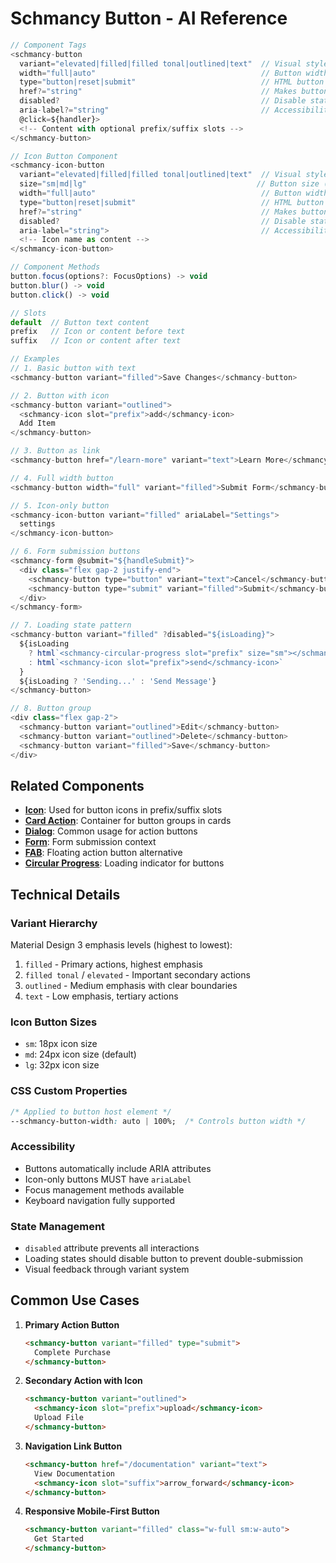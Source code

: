 # Schmancy Button - AI Reference

```js
// Component Tags
<schmancy-button
  variant="elevated|filled|filled tonal|outlined|text"  // Visual style (default: "text")
  width="full|auto"                                     // Button width (default: "auto")
  type="button|reset|submit"                            // HTML button type (default: "button")
  href?="string"                                        // Makes button a link
  disabled?                                             // Disable state
  aria-label?="string"                                  // Accessibility label
  @click=${handler}>
  <!-- Content with optional prefix/suffix slots -->
</schmancy-button>

// Icon Button Component
<schmancy-icon-button
  variant="elevated|filled|filled tonal|outlined|text"  // Visual style (default: "text")
  size="sm|md|lg"                                      // Button size (default: "md")
  width="full|auto"                                     // Button width (default: "auto")
  type="button|reset|submit"                            // HTML button type (default: "button")
  href?="string"                                        // Makes button a link
  disabled?                                             // Disable state
  aria-label="string">                                  // Accessibility label (REQUIRED)
  <!-- Icon name as content -->
</schmancy-icon-button>

// Component Methods
button.focus(options?: FocusOptions) -> void
button.blur() -> void
button.click() -> void

// Slots
default  // Button text content
prefix   // Icon or content before text
suffix   // Icon or content after text

// Examples
// 1. Basic button with text
<schmancy-button variant="filled">Save Changes</schmancy-button>

// 2. Button with icon
<schmancy-button variant="outlined">
  <schmancy-icon slot="prefix">add</schmancy-icon>
  Add Item
</schmancy-button>

// 3. Button as link
<schmancy-button href="/learn-more" variant="text">Learn More</schmancy-button>

// 4. Full width button
<schmancy-button width="full" variant="filled">Submit Form</schmancy-button>

// 5. Icon-only button
<schmancy-icon-button variant="filled" ariaLabel="Settings">
  settings
</schmancy-icon-button>

// 6. Form submission buttons
<schmancy-form @submit="${handleSubmit}">
  <div class="flex gap-2 justify-end">
    <schmancy-button type="button" variant="text">Cancel</schmancy-button>
    <schmancy-button type="submit" variant="filled">Submit</schmancy-button>
  </div>
</schmancy-form>

// 7. Loading state pattern
<schmancy-button variant="filled" ?disabled="${isLoading}">
  ${isLoading 
    ? html`<schmancy-circular-progress slot="prefix" size="sm"></schmancy-circular-progress>`
    : html`<schmancy-icon slot="prefix">send</schmancy-icon>`
  }
  ${isLoading ? 'Sending...' : 'Send Message'}
</schmancy-button>

// 8. Button group
<div class="flex gap-2">
  <schmancy-button variant="outlined">Edit</schmancy-button>
  <schmancy-button variant="outlined">Delete</schmancy-button>
  <schmancy-button variant="filled">Save</schmancy-button>
</div>
```

## Related Components
- **[Icon](./icon.md)**: Used for button icons in prefix/suffix slots
- **[Card Action](./card.md)**: Container for button groups in cards
- **[Dialog](./dialog.md)**: Common usage for action buttons
- **[Form](./form.md)**: Form submission context
- **[FAB](./fab.md)**: Floating action button alternative
- **[Circular Progress](./circular-progress.md)**: Loading indicator for buttons

## Technical Details

### Variant Hierarchy
Material Design 3 emphasis levels (highest to lowest):
1. `filled` - Primary actions, highest emphasis
2. `filled tonal` / `elevated` - Important secondary actions
3. `outlined` - Medium emphasis with clear boundaries
4. `text` - Low emphasis, tertiary actions

### Icon Button Sizes
- `sm`: 18px icon size
- `md`: 24px icon size (default)
- `lg`: 32px icon size

### CSS Custom Properties
```css
/* Applied to button host element */
--schmancy-button-width: auto | 100%;  /* Controls button width */
```

### Accessibility
- Buttons automatically include ARIA attributes
- Icon-only buttons MUST have `ariaLabel`
- Focus management methods available
- Keyboard navigation fully supported

### State Management
- `disabled` attribute prevents all interactions
- Loading states should disable button to prevent double-submission
- Visual feedback through variant system

## Common Use Cases

1. **Primary Action Button**
   ```html
   <schmancy-button variant="filled" type="submit">
     Complete Purchase
   </schmancy-button>
   ```

2. **Secondary Action with Icon**
   ```html
   <schmancy-button variant="outlined">
     <schmancy-icon slot="prefix">upload</schmancy-icon>
     Upload File
   </schmancy-button>
   ```

3. **Navigation Link Button**
   ```html
   <schmancy-button href="/documentation" variant="text">
     View Documentation
     <schmancy-icon slot="suffix">arrow_forward</schmancy-icon>
   </schmancy-button>
   ```

4. **Responsive Mobile-First Button**
   ```html
   <schmancy-button variant="filled" class="w-full sm:w-auto">
     Get Started
   </schmancy-button>
   ```